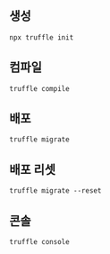 ## 생성
```
npx truffle init
```
## 컴파일
```
truffle compile
```
## 배포
```
truffle migrate
```
## 배포 리셋
```
truffle migrate --reset
```
## 콘솔
```
truffle console
```